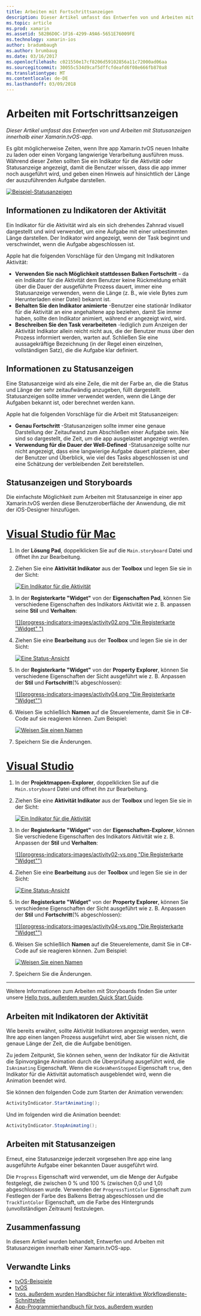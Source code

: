 ```yaml
---
title: Arbeiten mit Fortschrittsanzeigen
description: Dieser Artikel umfasst das Entwerfen von und Arbeiten mit Statusanzeigen innerhalb einer Xamarin.tvOS-app.
ms.topic: article
ms.prod: xamarin
ms.assetid: 582B6D0C-1F16-4299-A9A6-5651E76009FE
ms.technology: xamarin-ios
author: bradumbaugh
ms.author: brumbaug
ms.date: 03/16/2017
ms.openlocfilehash: c021550e17cf8206d59102856a11c72000ad06aa
ms.sourcegitcommit: 30055c534d9caf5dffcfdeafd6f08e666fb870a8
ms.translationtype: MT
ms.contentlocale: de-DE
ms.lasthandoff: 03/09/2018
---
```

# <a name="working-with-progress-indicators"></a>Arbeiten mit Fortschrittsanzeigen

_Dieser Artikel umfasst das Entwerfen von und Arbeiten mit Statusanzeigen innerhalb einer Xamarin.tvOS-app._


Es gibt möglicherweise Zeiten, wenn Ihre app Xamarin.tvOS neuen Inhalte zu laden oder einen Vorgang langwierige Verarbeitung ausführen muss. Während dieser Zeiten sollten Sie ein Indikator für die Aktivität oder Statusanzeige angezeigt, damit die Benutzer wissen, dass die app immer noch ausgeführt wird, und geben einen Hinweis auf hinsichtlich der Länge der auszuführenden Aufgabe darstellen.

[![](progress-indicators-images/intro01.png "Beispiel-Statusanzeigen")](progress-indicators-images/intro01.png#lightbox)

<a name="About-Activity-Indicators" />

## <a name="about-activity-indicators"></a>Informationen zu Indikatoren der Aktivität

Ein Indikator für die Aktivität wird als ein sich drehendes Zahnrad visuell dargestellt und wird verwendet, um eine Aufgabe mit einer unbestimmten Länge darstellen. Der Indikator wird angezeigt, wenn der Task beginnt und verschwindet, wenn die Aufgabe abgeschlossen ist.

Apple hat die folgenden Vorschläge für den Umgang mit Indikatoren Aktivität:

- **Verwenden Sie nach Möglichkeit stattdessen Balken Fortschritt** – da ein Indikator für die Aktivität dem Benutzer keine Rückmeldung erhält über die Dauer der ausgeführte Prozess dauert, immer eine Statusanzeige verwenden, wenn die Länge (z. B., wie viele Bytes zum Herunterladen einer Datei) bekannt ist.
- **Behalten Sie den Indikator animierte** -Benutzer eine stationär Indikator für die Aktivität an eine angehaltene app beziehen, damit Sie immer haben, sollte den Indikator animiert, während er angezeigt wird, wird.
- **Beschreiben Sie den Task verarbeiteten** -lediglich zum Anzeigen der Aktivität Indikator allein reicht nicht aus, die der Benutzer muss über den Prozess informiert werden, warten auf. Schließen Sie eine aussagekräftige Bezeichnung (in der Regel einen einzelnen, vollständigen Satz), die die Aufgabe klar definiert.

<a name="Summary" />

## <a name="about-progress-bars"></a>Informationen zu Statusanzeigen

Eine Statusanzeige wird als eine Zeile, die mit der Farbe an, die die Status und Länge der sehr zeitaufwändig anzugeben, füllt dargestellt. Statusanzeigen sollte immer verwendet werden, wenn die Länge der Aufgaben bekannt ist, oder berechnet werden kann.

Apple hat die folgenden Vorschläge für die Arbeit mit Statusanzeigen:

- **Genau Fortschritt** -Statusanzeigen sollte immer eine genaue Darstellung der Zeitaufwand zum Abschließen einer Aufgabe sein. Nie sind so dargestellt, die Zeit, um die app ausgelastet angezeigt werden.
- **Verwendung für die Dauer der Well-Defined** -Statusanzeige sollte nur nicht angezeigt, dass eine langwierige Aufgabe dauert platzieren, aber der Benutzer und Überblick, wie viel des Tasks abgeschlossen ist und eine Schätzung der verbleibenden Zeit bereitstellen.

<a name="Progress-Indicators-and-Storyboards" />

## <a name="progress-indicators-and-storyboards"></a>Statusanzeigen und Storyboards

Die einfachste Möglichkeit zum Arbeiten mit Statusanzeige in einer app Xamarin.tvOS werden diese Benutzeroberfläche der Anwendung, die mit der iOS-Designer hinzufügen.

# <a name="visual-studio-for-mactabvsmac"></a>[Visual Studio für Mac](#tab/vsmac)
    
1. In der **Lösung Pad**, doppelklicken Sie auf die `Main.storyboard` Datei und öffnet ihn zur Bearbeitung.
1. Ziehen Sie eine **Aktivität Indikator** aus der **Toolbox** und legen Sie sie in der Sicht: 

    [![](progress-indicators-images/activity01.png "Ein Indikator für die Aktivität")](progress-indicators-images/activity01.png#lightbox)
1. In der **Registerkarte "Widget"** von der **Eigenschaften Pad**, können Sie verschiedene Eigenschaften des Indikators Aktivität wie z. B. anpassen seine **Stil** und **Verhalten**: 

    [![](progress-indicators-images/activity02.png "Die Registerkarte "Widget" ")](progress-indicators-images/activity02.png#lightbox)
1. Ziehen Sie eine **Bearbeitung** aus der **Toolbox** und legen Sie sie in der Sicht: 

    [![](progress-indicators-images/activity03.png "Eine Status-Ansicht")](progress-indicators-images/activity03.png#lightbox)
1. In der **Registerkarte "Widget"** von der **Property Explorer**, können Sie verschiedene Eigenschaften der Sicht ausgeführt wie z. B. Anpassen der **Stil** und **Fortschritt**(% abgeschlossen): 

    [![](progress-indicators-images/activity04.png "Die Registerkarte "Widget"")](progress-indicators-images/activity04.png#lightbox)
1. Weisen Sie schließlich **Namen** auf die Steuerelemente, damit Sie in C#-Code auf sie reagieren können. Zum Beispiel: 

    [![](progress-indicators-images/activity05.png "Weisen Sie einen Namen")](progress-indicators-images/activity05.png#lightbox)
1. Speichern Sie die Änderungen.

# <a name="visual-studiotabvswin"></a>[Visual Studio](#tab/vswin)
    
1. In der **Projektmappen-Explorer**, doppelklicken Sie auf die `Main.storyboard` Datei und öffnet ihn zur Bearbeitung.
1. Ziehen Sie eine **Aktivität Indikator** aus der **Toolbox** und legen Sie sie in der Sicht: 

    [![](progress-indicators-images/activity01-vs.png "Ein Indikator für die Aktivität")](progress-indicators-images/activity01-vs.png#lightbox)
1. In der **Registerkarte "Widget"** von der **Eigenschaften-Explorer**, können Sie verschiedene Eigenschaften des Indikators Aktivität wie z. B. Anpassen der **Stil** und **Verhalten**: 

    [![](progress-indicators-images/activity02-vs.png "Die Registerkarte "Widget"")](progress-indicators-images/activity02-vs.png#lightbox)
1. Ziehen Sie eine **Bearbeitung** aus der **Toolbox** und legen Sie sie in der Sicht: 

    [![](progress-indicators-images/activity03-vs.png "Eine Status-Ansicht")](progress-indicators-images/activity03-vs.png#lightbox)
1. In der **Registerkarte "Widget"** von der **Property Explorer**, können Sie verschiedene Eigenschaften der Sicht ausgeführt wie z. B. Anpassen der **Stil** und **Fortschritt**(% abgeschlossen): 

    [![](progress-indicators-images/activity04-vs.png "Die Registerkarte "Widget"")](progress-indicators-images/activity04-vs.png#lightbox)
1. Weisen Sie schließlich **Namen** auf die Steuerelemente, damit Sie in C#-Code auf sie reagieren können. Zum Beispiel: 

    [![](progress-indicators-images/activity05-vs.png "Weisen Sie einen Namen")](progress-indicators-images/activity05-vs.png#lightbox)
1. Speichern Sie die Änderungen.

-----

Weitere Informationen zum Arbeiten mit Storyboards finden Sie unter unsere [Hello tvos. außerdem wurden Quick Start Guide](~/ios/tvos/get-started/hello-tvos.md). 

<a name="Working-with-Activity-Indicators" />

## <a name="working-with-activity-indicators"></a>Arbeiten mit Indikatoren der Aktivität

Wie bereits erwähnt, sollte Aktivität Indikatoren angezeigt werden, wenn Ihre app einen langen Prozess ausgeführt wird, aber Sie wissen nicht, die genaue Länge der Zeit, die die Aufgabe benötigen.

Zu jedem Zeitpunkt, Sie können sehen, wenn der Indikator für die Aktivität die Spinvorgänge Animation durch die Überprüfung ausgeführt wird, die `IsAnimating` Eigenschaft. Wenn die `HidesWhenStopped` Eigenschaft `true`, den Indikator für die Aktivität automatisch ausgeblendet wird, wenn die Animation beendet wird.

Sie können den folgenden Code zum Starten der Animation verwenden: 

```csharp
ActivityIndicator.StartAnimating();
```

Und im folgenden wird die Animation beendet:

```csharp
ActivityIndicator.StopAnimating();
```

<a name="Working-with-Progress-Bars" />

## <a name="working-with-progress-bars"></a>Arbeiten mit Statusanzeigen

Erneut, eine Statusanzeige jederzeit vorgesehen Ihre app eine lang ausgeführte Aufgabe einer bekannten Dauer ausgeführt wird. 

Die `Progress` Eigenschaft wird verwendet, um die Menge der Aufgabe festgelegt, die zwischen 0 % und 100 % (zwischen 0,0 und 1,0) abgeschlossen wurde. Verwenden der `ProgressTintColor` Eigenschaft zum Festlegen der Farbe des Balkens Betrag abgeschlossen und die `TrackTintColor` Eigenschaft, um die Farbe des Hintergrunds (unvollständigen Zeitraum) festzulegen.

<a name="Summary" />

## <a name="summary"></a>Zusammenfassung

In diesem Artikel wurden behandelt, Entwerfen und Arbeiten mit Statusanzeigen innerhalb einer Xamarin.tvOS-app.



## <a name="related-links"></a>Verwandte Links

- [tvOS-Beispiele](https://developer.xamarin.com/samples/tvos/all/)
- [tvOS](https://developer.apple.com/tvos/)
- [tvos. außerdem wurden Handbücher für interaktive Workflowdienste-Schnittstelle](https://developer.apple.com/tvos/human-interface-guidelines/)
- [App-Programmierhandbuch für tvos. außerdem wurden](https://developer.apple.com/library/prerelease/tvos/documentation/General/Conceptual/AppleTV_PG/)

